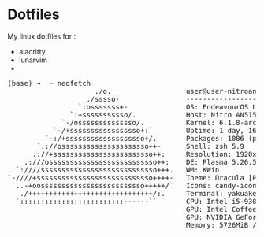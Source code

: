 # Dotfiles
My linux dotfiles for :
- alacritty
- lunarvim
- 
<pre>
(base) ➜  ~ neofetch
                     ./o.                  user@user-nitroan51554 
                   ./sssso-                ---------------------- 
                 `:osssssss+-              OS: EndeavourOS Linux x86_64 
               `:+sssssssssso/.            Host: Nitro AN515-54 V1.33 
             `-/ossssssssssssso/.          Kernel: 6.1.8-arch1-1 
           `-/+sssssssssssssssso+:`        Uptime: 1 day, 16 hours, 39 mins 
         `-:/+sssssssssssssssssso+/.       Packages: 1086 (pacman) 
       `.://osssssssssssssssssssso++-      Shell: zsh 5.9 
      .://+ssssssssssssssssssssssso++:     Resolution: 1920x1080, 1920x1080 
    .:///ossssssssssssssssssssssssso++:    DE: Plasma 5.26.5 
  `:////ssssssssssssssssssssssssssso+++.   WM: KWin 
`-////+ssssssssssssssssssssssssssso++++-   Theme: Dracula [Plasma], Breeze [GTK2/3] 
 `..-+oosssssssssssssssssssssssso+++++/`   Icons: candy-icons [Plasma], candy-icons [GTK2/3] 
   ./++++++++++++++++++++++++++++++/:.     Terminal: yakuake 
  `:::::::::::::::::::::::::------``       CPU: Intel i5-9300H (8) @ 4.100GHz 
                                           GPU: Intel CoffeeLake-H GT2 [UHD Graphics 630] 
                                           GPU: NVIDIA GeForce GTX 1660 Ti Mobile 
                                           Memory: 5726MiB / 11803MiB
